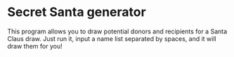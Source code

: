 # Secret Santa generator

This program allows you to draw potential donors and recipients for a Santa Claus draw. Just run it, input a name list separated by spaces, and it will draw them for you!